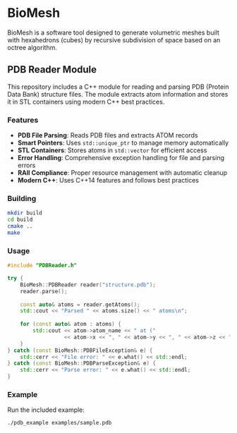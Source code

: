 # BioMesh
BioMesh is a software tool designed to generate volumetric meshes built with hexahedrons (cubes) by recursive subdivision of space based on an octree algorithm.

## PDB Reader Module

This repository includes a C++ module for reading and parsing PDB (Protein Data Bank) structure files. The module extracts atom information and stores it in STL containers using modern C++ best practices.

### Features

- **PDB File Parsing**: Reads PDB files and extracts ATOM records
- **Smart Pointers**: Uses `std::unique_ptr` to manage memory automatically
- **STL Containers**: Stores atoms in `std::vector` for efficient access
- **Error Handling**: Comprehensive exception handling for file and parsing errors
- **RAII Compliance**: Proper resource management with automatic cleanup
- **Modern C++**: Uses C++14 features and follows best practices

### Building

```bash
mkdir build
cd build
cmake ..
make
```

### Usage

```cpp
#include "PDBReader.h"

try {
    BioMesh::PDBReader reader("structure.pdb");
    reader.parse();
    
    const auto& atoms = reader.getAtoms();
    std::cout << "Parsed " << atoms.size() << " atoms\n";
    
    for (const auto& atom : atoms) {
        std::cout << atom->atom_name << " at (" 
                  << atom->x << ", " << atom->y << ", " << atom->z << ")\n";
    }
} catch (const BioMesh::PDBFileException& e) {
    std::cerr << "File error: " << e.what() << std::endl;
} catch (const BioMesh::PDBParseException& e) {
    std::cerr << "Parse error: " << e.what() << std::endl;
}
```

### Example

Run the included example:
```bash
./pdb_example examples/sample.pdb
```
